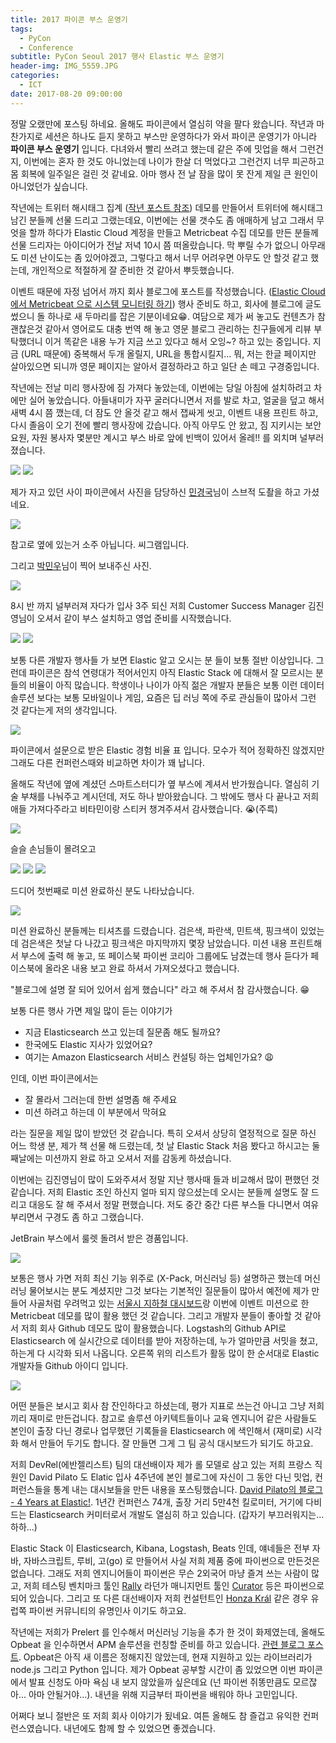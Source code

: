 ```yaml
---
title: 2017 파이콘 부스 운영기
tags:
  - PyCon
  - Conference
subtitle: PyCon Seoul 2017 행사 Elastic 부스 운영기
header-img: IMG_5559.JPG
categories:
  - ICT
date: 2017-08-20 09:00:00
---
```


정말 오랬만에 포스팅 하네요. 올해도 파이콘에서 열심히 약을 팔다 왔습니다. 작년과 마찬가지로 세션은 하나도 듣지 못하고 부스만 운영하다가 와서 파이콘 운영기가 아니라 **파이콘 부스 운영기** 입니다. 다녀와서 빨리 쓰려고 했는데 같은 주에 밋업을 해서 그런건지, 이번에는 혼자 한 것도 아니었는데 나이가 한살 더 먹었다고 그런건지 너무 피곤하고 몸 회복에 일주일은 걸린 것 같네요. 아마 행사 전 날 잠을 많이 못 잔게 제일 큰 원인이 아니었던가 싶습니다.

작년에는 트위터 해시태그 집계 ([작년 포스트 참조](/2016/08/pyconapac-seoul-2016/)) 데모를 만들어서 트위터에 해시태그 남긴 분들께 선물 드리고 그랬는데요, 이번에는 선물 갯수도 좀 애매하게 남고 그래서 무엇을 할까 하다가 Elastic Cloud 계정을 만들고 Metricbeat 수집 데모를 만든 분들께 선물 드리자는 아이디어가 전날 저녁 10시 쯤 떠올랐습니다. 막 뿌릴 수가 없으니 아무래도 미션 난이도는 좀 있어야겠고, 그렇다고 해서 너무 어려우면 아무도 안 할것 같고 했는데, 개인적으로 적절하게 잘 준비한 것 같아서 뿌듯했습니다.

이벤트 때문에 자정 넘어서 까지 회사 블로그에 포스트를 작성했습니다. ([Elastic Cloud 에서 Metricbeat 으로 시스템 모니터링 하기](https://www.elastic.co/kr/blog/metricbeat-with-elastic-cloud)) 행사 준비도 하고, 회사에 블로그에 글도 썼으니 돌 하나로 새 두마리를 잡은 기분이네요😁. 여담으로 제가 써 놓고도 컨텐츠가 참 괜찮은것 같아서 영어로도 대충 번역 해 놓고 영문 블로그 관리하는 친구들에게 리뷰 부탁했더니 이거 똑같은 내용 누가 지금 쓰고 있다고 해서 오잉~? 하고 있는 중입니다. 지금 (URL 때문에) 중복해서 두개 올릴지, URL을 통합시킬지... 뭐, 저는 한글 페이지만 살아있으면 되니까 영문 페이지는 알아서 결정하라고 하고 일단 손 떼고 구경중입니다.

작년에는 전날 미리 행사장에 짐 가져다 놓았는데, 이번에는 당일 아침에 설치하려고 차에만 실어 놓았습니다. 아들내미가 자꾸 굴러다니면서 저를 발로 차고, 얼굴을 덮고 해서 새벽 4시 쯤 깼는데, 더 잠도 안 올것 같고 해서 잽싸게 씻고, 이벤트 내용 프린트 하고, 다시 졸음이 오기 전에 빨리 행사장에 갔습니다. 아직 아무도 안 왔고, 짐 지키시는 보안요원, 자원 봉사자 몇분만 계시고 부스 바로 앞에 빈백이 있어서 올레!! 를 외치며 널부러졌습니다. 

![](IMG_3089.jpg) ![](IMG_3098.jpg)

제가 자고 있던 사이 파이콘에서 사진을 담당하신 [민경국](https://www.facebook.com/diginori.min)님이 스브적 도촬을 하고 가셨네요.

![](jm_at_beanbag.jpg)

참고로 옆에 있는거 소주 아닙니다. 씨그램입니다.

그리고 [박민우](https://www.facebook.com/tebica)님이 찍어 보내주신 사진.

![](IMG_3096.jpg)

8시 반 까지 널부러져 자다가 입사 3주 되신 저희 Customer Success Manager 김진영님이 오셔서 같이 부스 설치하고 영업 준비를 시작했습니다.

![](IMG_3092.jpg) ![](IMG_5507.JPG) 

보통 다른 개발자 행사들 가 보면 Elastic 알고 오시는 분 들이 보통 절반 이상입니다. 그런데 파이콘은 참석 연령대가 적어서인지 아직 Elastic Stack 에 대해서 잘 모르시는 분들의 비율이 아직 많습니다. 학생이나 나이가 아직 젊은 개발자 분들은 보통 이런 데이터 솔루션 보다는 보통 모바일이나 게임, 요즘은 딥 러닝 쪽에 주로 관심들이 많아서 그런 것 같다는게 저의 생각입니다.

![](pycon_attendees.png)

파이콘에서 설문으로 받은 Elastic 경험 비율 표 입니다. 모수가 적어 정확하진 않겠지만 그래도 다른 컨퍼런스때와 비교하면 차이가 꽤 납니다.

올해도 작년에 옆에 계셨던 스마트스터디가 옆 부스에 계셔서 반가웠습니다. 열심히 기술 부채를 나눠주고 계시던데, 저도 하나 받아왔습니다. 그 밖에도 행사 다 끝나고 저희 애들 가져다주라고 비타민이랑 스티커 챙겨주셔서 감사했습니다. 😭(주륵)

![](IMG_5524.JPG)

슬슬 손님들이 몰려오고

![](IMG_5514.JPG) ![](IMG_5533.JPG) ![](IMG_5559.JPG)

드디어 첫번째로 미션 완료하신 분도 나타났습니다.

![](IMG_5521.JPG) 

미션 완료하신 분들께는 티셔츠를 드렸습니다. 검은색, 파란색, 민트색, 핑크색이 있었는데 검은색은 첫날 다 나갔고 핑크색은 마지막까지 몇장 남았습니다. 미션 내용 프린트해서 부스에 출력 해 놓고, 또 페이스북 파이썬 코리아 그룹에도 남겼는데 행사 듣다가 페이스북에 올라온 내용 보고 완료 하셔서 가져오셨다고 했습니다. 

"블로그에 설명 잘 되어 있어서 쉽게 했습니다" 라고 해 주셔서 참 감사했습니다. 😁

보통 다른 행사 가면 제일 많이 듣는 이야기가

- 지금 Elasticsearch 쓰고 있는데 질문좀 해도 될까요?
- 한국에도 Elastic 지사가 있었어요?
- 여기는 Amazon Elasticsearch 서비스 컨설팅 하는 업체인가요? 😩

인데, 이번 파이콘에서는 

- 잘 몰라서 그러는데 한번 설명좀 해 주세요
- 미션 하려고 하는데 이 부분에서 막혀요

라는 질문을 제일 많이 받았던 것 같습니다. 특히 오셔서 상당히 열정적으로 질문 하신 어느 학생 분, 제가 책 선물 해 드렸는데, 첫 날 Elastic Stack 처음 봤다고 하시고는 둘째날에는 미션까지 완료 하고 오셔서 저를 감동케 하셨습니다.

이번에는 김진영님이 많이 도와주셔서 정말 지난 행사때 들과 비교해서 많이 편했던 것 같습니다. 저희 Elastic 조인 하신지 얼마 되지 않으셨는데 오시는 분들께 설명도 잘 드리고 대응도 잘 해 주셔서 정말 편했습니다. 저도 중간 중간 다른 부스들 다니면서 여유 부리면서 구경도 좀 하고 그랬습니다.

JetBrain 부스에서 룰렛 돌려서 받은 경품입니다.

![](IMG_3100.jpg)

보통은 행사 가면 저희 최신 기능 위주로 (X-Pack, 머신러닝 등) 설명하곤 했는데 머신러닝 물어보시는 분도 계셨지만 그것 보다는 기본적인 질문들이 많아서 예전에 제가 만들어 사골처럼 우려먹고 있는 [서울시 지하철 대시보드](https://www.elastic.co/kr/blog/seoul-metro-2014)랑 이번에 이벤트 미션으로 한 Metricbeat 데모를 많이 활용 했던 것 같습니다. 그리고 개발자 분들이 좋아할 것 같아서 저희 회사 Github 데모도 많이 활용했습니다. Logstash의 Github API로 Elasticsearch 에 실시간으로 데이터를 받아 저장하는데, 누가 얼마만큼 서밋을 쳤고, 하는게 다 시각화 되서 나옵니다. 오른쪽 위의 리스트가 활동 많이 한 순서대로 Elastic 개발자들 Github 아이디 입니다.

![](github_demo.png)

어떤 분들은 보시고 회사 참 잔인하다고 하셨는데, 평가 지표로 쓰는건 아니고 그냥 저희끼리 재미로 만든겁니다. 참고로 솔루션 아키텍트들이나 교육 엔지니어 같은 사람들도 본인이 출장 다닌 경로나 업무했던 기록들을 Elasticsearch 에 색인해서 (재미로) 시각화 해서 만들어 두기도 합니다. 잘 만들면 그게 그 팀 공식 대시보드가 되기도 하고요.

저희 DevRel(에반젤리스트) 팀의 대선배이자 제가 롤 모델로 삼고 있는 저희 프랑스 직원인 David Pilato 도 Elatic 입사 4주년에 본인 블로그에 자신이 그 동안 다닌 밋업, 컨퍼런스들을 통계 내는 대시보들을 만든 내용을 포스팅했습니다. [David Pilato의 블로그 - 4 Years at Elastic!](http://david.pilato.fr/blog/2017/01/09/4-years-at-elastic/). 1년간 컨퍼런스 74개, 출장 거리 5만4천 킬로미터, 거기에 다비드는 Elasticsearch 커미터로서 개발도 열심히 하고 있습니다. (갑자기 부끄러워지는... 하하...)

Elastic Stack 이 Elasticsearch, Kibana, Logstash, Beats 인데, 얘네들은 전부 자바, 자바스크립트, 루비, 고(go) 로 만들어서 사실 저희 제품 중에 파이썬으로 만든것은 없습니다. 그래도 저희 엔지니어들이 파이썬은 무슨 2외국어 마냥 즐겨 쓰는 사람이 많고, 저희 테스팅 벤치마크 툴인 [Rally](https://github.com/elastic/rally) 라던가 매니지먼트 툴인 [Curator](https://github.com/elastic/curator) 등은 파이썬으로 되어 있습니다. 그리고 또 다른 대선배이자 저희 컨설턴트인 [Honza Král](https://www.facebook.com/honza.kral) 같은 경우 유럽쪽 파이썬 커뮤니티의 유명인사 이기도 하고요. 

작년에는 저희가 Prelert 를 인수해서 머신러닝 기능을 추가 한 것이 화제였는데, 올해도 Opbeat 을 인수하면서 APM 솔루션을 런칭할 준비를 하고 있습니다. [관련 블로그 포스트](https://www.elastic.co/blog/starting-down-the-path-for-elastic-apm). Opbeat은 아직 새 이름은 정해지진 않았는데, 현재 지원하고 있는 라이브러리가 node.js 그리고 Python 입니다. 제가 Opbeat 공부할 시간이 좀 있었으면 이번 파이콘에서 발표 신청도 아마 욕심 내 보지 않았을까 싶은데요 (넌 파이썬 쥐똥만큼도 모르잖아... 아마 안될거야...). 내년을 위해 지금부터 파이썬을 배워야 하나 고민입니다.

어쩌다 보니 절반은 또 저희 회사 이야기가 됬네요. 여튼 올해도 참 즐겁고 유익한 컨퍼런스였습니다. 내년에도 함께 할 수 있었으면 좋겠습니다.